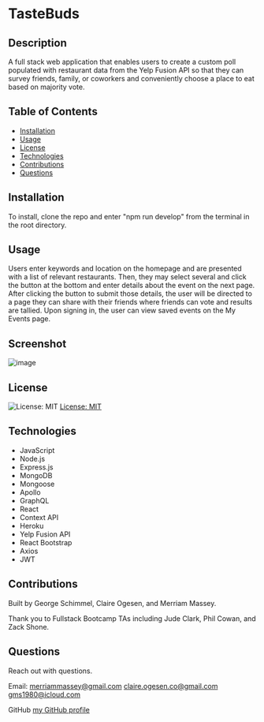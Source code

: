 # TasteBuds

## Description

A full stack web application that enables users to create a custom poll populated with restaurant data from the Yelp Fusion API so that they can survey friends, family, or coworkers and conveniently choose a place to eat based on majority vote.

## Table of Contents

- [Installation](#installation)
- [Usage](#usage)
- [License](#license)
- [Technologies](#technologies)
- [Contributions](#contributions)
- [Questions](#questions)

## Installation

To install, clone the repo and enter "npm run develop" from the terminal in the root directory.

## Usage

Users enter keywords and location on the homepage and are presented with a list of relevant restaurants. Then, they may select several and click the button at the bottom and enter details about the event on the next page. After clicking the button to submit those details, the user will be directed to a page they can share with their friends where friends can vote and results are tallied. Upon signing in, the user can view saved events on the My Events page.

## Screenshot

![image](https://user-images.githubusercontent.com/77468612/124701548-a4273300-dea3-11eb-9531-fac227f44bc2.png)

## License

![License: MIT](https://img.shields.io/badge/License-MIT-yellow.svg)
[License: MIT](https://opensource.org/licenses/MIT)

## Technologies

- JavaScript
- Node.js
- Express.js
- MongoDB
- Mongoose
- Apollo
- GraphQL
- React
- Context API
- Heroku
- Yelp Fusion API
- React Bootstrap
- Axios
- JWT

## Contributions

Built by George Schimmel, Claire Ogesen, and Merriam Massey.

Thank you to Fullstack Bootcamp TAs including Jude Clark, Phil Cowan, and Zack Shone.

## Questions

Reach out with questions.

Email:
merriammassey@gmail.com
claire.ogesen.co@gmail.com
gms1980@icloud.com

GitHub [my GitHub profile](https://github.com/merriammassey)
